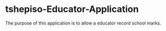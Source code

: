 # tshepiso-Educator-Application
The purpose of this application is to allow a educator record school marks.

